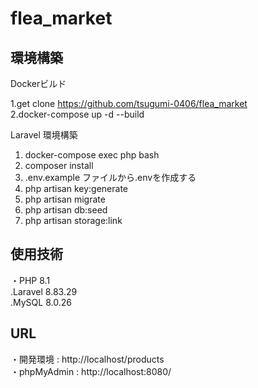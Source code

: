 # flea_market

## 環境構築

Dockerビルド

1.get clone https://github.com/tsugumi-0406/flea_market<br>
2.docker-compose up -d --build

Laravel 環境構築

1. docker-compose exec php bash
2. composer install
3. .env.example ファイルから.envを作成する
4. php artisan key:generate
5. php artisan migrate
6. php artisan db:seed
7. php artisan storage:link

## 使用技術
・PHP 8.1<br>
.Laravel 8.83.29<br>
.MySQL 8.0.26

## URL
・開発環境 : http://localhost/products<br>
・phpMyAdmin : http://localhost:8080/
